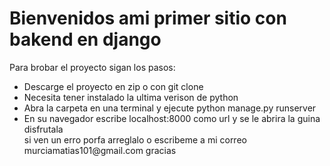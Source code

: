 <h1>Bienvenidos ami primer sitio con bakend en django</h1>
<p>Para brobar el proyecto sigan los pasos:</p>
<ul>
  <li>Descarge el proyecto en zip o con git clone</li>
  <li>Necesita tener instalado la ultima verison de python</li>
  <li>Abra la carpeta en una terminal y ejecute python manage.py runserver</li>
  <li>En su navegador escribe localhost:8000 como url y se le abrira la guina disfrutala <br> si ven un erro porfa arreglalo o escribeme a mi correo murciamatias101@gmail.com gracias</li>
